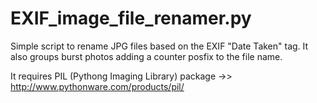 # EXIF_image_file_renamer.py
Simple script to rename JPG files based on the EXIF "Date Taken" tag. It also groups burst photos adding a counter posfix to the file name.

It requires PIL (Pythong Imaging Library) package ->> http://www.pythonware.com/products/pil/ 

